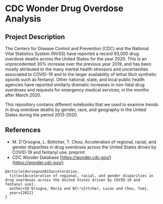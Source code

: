 # CDC Wonder Drug Overdose Analysis

## Project Description

The Centers for Disease Control and Prevention (CDC) and the National Vital Statistics System (NVSS) have reported a record 93,000 drug overdose deaths across the United States for the year 2020. This is an unprecedented 30% increase over the previous year 2019, and has been mostly attributed to the many mental health stressors and uncertainties associated to COVID-19 and to the larger availability of lethal illicit synthetic opioids such as fentanyl. Other national, state, and local public health agencies have reported similarly dramatic increases in non-fatal drug overdoses and requests for emergency medical services, in the months after March 2020. 

This repository contains different notebooks that we used to examine trends in drug overdose deaths by gender, race, and geography in the United States during the period 2013-2020. 

## References

* M. D'Orsogna, L. Böttcher, T. Chou, Acceleration of regional, racial, and gender disparities in drug overdoses across the United States driven by COVID-19 and fentanyl use, preprint
* CDC Wonder Database [https://wonder.cdc.gov/](https://wonder.cdc.gov/)

```
@article{dorsogna2022acceleration,
  title={Acceleration of regional, racial, and gender disparities in drug overdoses across the United States driven by COVID-19 and fentanyl use},
  author={D'Orsogna, Maria and B{\"o}ttcher, Lucas and Chou, Tom},
  year={2022}
}
```
